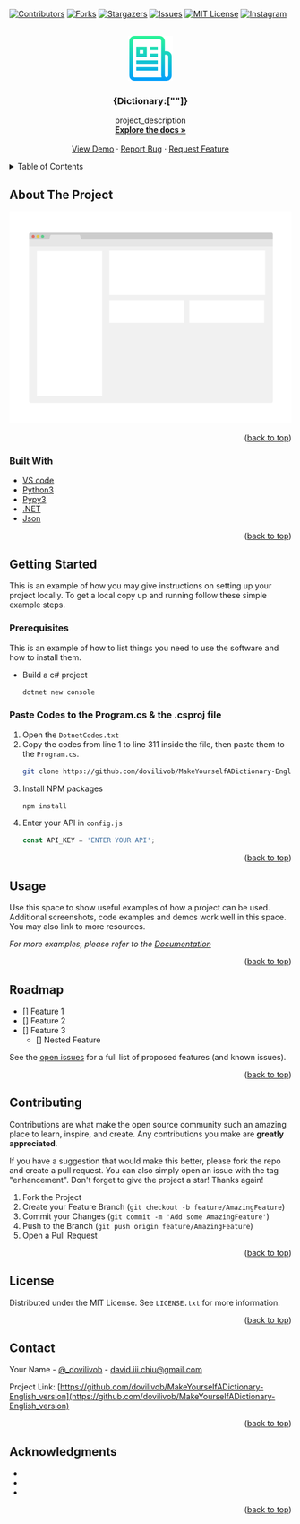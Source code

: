 <div id="top"></div>
<!--
*** Thanks for checking out the Best-README-Template. If you have a suggestion
*** that would make this better, please fork the repo and create a pull request
*** or simply open an issue with the tag "enhancement".
*** Don't forget to give the project a star!
*** Thanks again! Now go create something AMAZING! :D
-->



<!-- PROJECT SHIELDS -->
<!--
*** I'm using markdown "reference style" links for readability.
*** Reference links are enclosed in brackets [ ] instead of parentheses ( ).
*** See the bottom of this document for the declaration of the reference variables
*** for contributors-url, forks-url, etc. This is an optional, concise syntax you may use.
*** https://www.markdownguide.org/basic-syntax/#reference-style-links
-->
[![Contributors][contributors-shield]][contributors-url]
[![Forks][forks-shield]][forks-url]
[![Stargazers][stars-shield]][stars-url]
[![Issues][issues-shield]][issues-url]
[![MIT License][license-shield]][license-url]
[![Instagram][instagram-shield]][instagram-url]



<!-- PROJECT LOGO -->
<br />
<div align="center">
  <a href="https://github.com/dovilivob/MakeYourselfADictionary-English_version">
    <img src="images/logo.png" alt="Logo" width="80" height="80">
  </a>

<h3 align="center">{Dictionary:[""]}</h3>

  <p align="center">
    project_description
    <br />
    <a href="https://github.com/dovilivob/MakeYourselfADictionary-English_version"><strong>Explore the docs »</strong></a>
    <br />
    <br />
    <a href="https://github.com/dovilivob/MakeYourselfADictionary-English_version">View Demo</a>
    ·
    <a href="https://github.com/dovilivob/MakeYourselfADictionary-English_version/issues">Report Bug</a>
    ·
    <a href="https://github.com/dovilivob/MakeYourselfADictionary-English_version/issues">Request Feature</a>
  </p>
</div>



<!-- TABLE OF CONTENTS -->
<details>
  <summary>Table of Contents</summary>
  <ol>
    <li>
      <a href="#about-the-project">About The Project</a>
      <ul>
        <li><a href="#built-with">Built With</a></li>
      </ul>
    </li>
    <li>
      <a href="#getting-started">Getting Started</a>
      <ul>
        <li><a href="#prerequisites">Prerequisites</a></li>
        <li><a href="#installation">Installation</a></li>
      </ul>
    </li>
    <li><a href="#usage">Usage</a></li>
    <li><a href="#roadmap">Roadmap</a></li>
    <li><a href="#contributing">Contributing</a></li>
    <li><a href="#license">License</a></li>
    <li><a href="#contact">Contact</a></li>
    <li><a href="#acknowledgments">Acknowledgments</a></li>
  </ol>
</details>



<!-- ABOUT THE PROJECT -->
## About The Project

[![Product Name Screen Shot][product-screenshot]](https://example.com)

<p align="right">(<a href="#top">back to top</a>)</p>



### Built With

* [VS code](https://code.visualstudio.com/)
* [Python3](https://python.org/)
* [Pypy3](https://pypy.org/)
* [.NET](https://dotnet.microsoft.com/)
* [Json](https://json.org/)

<p align="right">(<a href="#top">back to top</a>)</p>



<!-- GETTING STARTED -->
## Getting Started

This is an example of how you may give instructions on setting up your project locally.
To get a local copy up and running follow these simple example steps.

### Prerequisites

This is an example of how to list things you need to use the software and how to install them.
* Build a c# project
  ```sh
  dotnet new console
  ```

### Paste Codes to the Program.cs & the .csproj file

1. Open the `DotnetCodes.txt`
2. Copy the codes from line 1 to line 311 inside the file, then paste them to the `Program.cs`.
   ```sh
   git clone https://github.com/dovilivob/MakeYourselfADictionary-English_version.git
   ```
3. Install NPM packages
   ```sh
   npm install
   ```
4. Enter your API in `config.js`
   ```js
   const API_KEY = 'ENTER YOUR API';
   ```

<p align="right">(<a href="#top">back to top</a>)</p>



<!-- USAGE EXAMPLES -->
## Usage

Use this space to show useful examples of how a project can be used. Additional screenshots, code examples and demos work well in this space. You may also link to more resources.

_For more examples, please refer to the [Documentation](https://example.com)_

<p align="right">(<a href="#top">back to top</a>)</p>



<!-- ROADMAP -->
## Roadmap

- [] Feature 1
- [] Feature 2
- [] Feature 3
    - [] Nested Feature

See the [open issues](https://github.com/dovilivob/MakeYourselfADictionary-English_version/issues) for a full list of proposed features (and known issues).

<p align="right">(<a href="#top">back to top</a>)</p>



<!-- CONTRIBUTING -->
## Contributing

Contributions are what make the open source community such an amazing place to learn, inspire, and create. Any contributions you make are **greatly appreciated**.

If you have a suggestion that would make this better, please fork the repo and create a pull request. You can also simply open an issue with the tag "enhancement".
Don't forget to give the project a star! Thanks again!

1. Fork the Project
2. Create your Feature Branch (`git checkout -b feature/AmazingFeature`)
3. Commit your Changes (`git commit -m 'Add some AmazingFeature'`)
4. Push to the Branch (`git push origin feature/AmazingFeature`)
5. Open a Pull Request

<p align="right">(<a href="#top">back to top</a>)</p>



<!-- LICENSE -->
## License

Distributed under the MIT License. See `LICENSE.txt` for more information.

<p align="right">(<a href="#top">back to top</a>)</p>



<!-- CONTACT -->
## Contact

Your Name - [@_dovilivob](https://instagram.com/_dovilivob) - david.iii.chiu@gmail.com

Project Link: [https://github.com/dovilivob/MakeYourselfADictionary-English_version](https://github.com/dovilivob/MakeYourselfADictionary-English_version)

<p align="right">(<a href="#top">back to top</a>)</p>



<!-- ACKNOWLEDGMENTS -->
## Acknowledgments

* []()
* []()
* []()

<p align="right">(<a href="#top">back to top</a>)</p>



<!-- MARKDOWN LINKS & IMAGES -->
<!-- https://www.markdownguide.org/basic-syntax/#reference-style-links -->
[contributors-shield]: https://img.shields.io/github/contributors/dovilivob/MakeYourselfADictionary-English_version.svg?style=for-the-badge
[contributors-url]: https://github.com/dovilivob/MakeYourselfADictionary-English_version/graphs/contributors
[forks-shield]: https://img.shields.io/github/forks/dovilivob/MakeYourselfADictionary-English_version.svg?style=for-the-badge
[forks-url]: https://github.com/dovilivob/MakeYourselfADictionary-English_version/network/members
[stars-shield]: https://img.shields.io/github/stars/dovilivob/MakeYourselfADictionary-English_version.svg?style=for-the-badge
[stars-url]: https://github.com/dovilivob/MakeYourselfADictionary-English_version/stargazers
[issues-shield]: https://img.shields.io/github/issues/dovilivob/MakeYourselfADictionary-English_version.svg?style=for-the-badge
[issues-url]: https://github.com/dovilivob/MakeYourselfADictionary-English_version/issues
[license-shield]: https://img.shields.io/github/license/dovilivob/MakeYourselfADictionary-English_version.svg?style=for-the-badge
[license-url]: https://github.com/dovilivob/MakeYourselfADictionary-English_version/blob/master/LICENSE.txt
[instagram-shield]: https://img.shields.io/badge/-instagram-black.svg?style=for-the-badge&logo=instagram&colorB=555
[instagram-url]: https://instagram.com/_dovilivob
[product-screenshot]: images/screenshot.png
